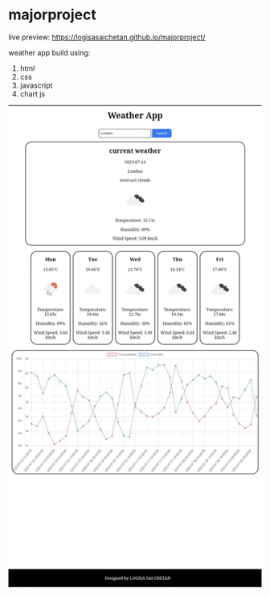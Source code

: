 # majorproject
live preview: https://logisasaichetan.github.io/majorproject/

weather app build using:
1. html
2. css
3. javascript
4. chart js

![weatherappoutput](./weatheroutput.jpg)
